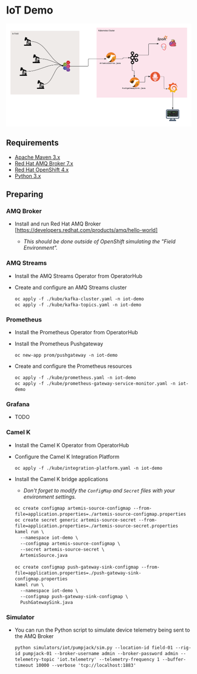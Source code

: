 # IoT Demo

![Demo Architecture](./images/demo_architecture.png)

## Requirements

- [Apache Maven 3.x](http://maven.apache.org)
- [Red Hat AMQ Broker 7.x](https://developers.redhat.com/products/amq/overview)
- [Red Hat OpenShift 4.x](https://developers.redhat.com/products/openshift/getting-started)
- [Python 3.x](https://www.python.org/downloads/)

## Preparing

### AMQ Broker

- Install and run Red Hat AMQ Broker [https://developers.redhat.com/products/amq/hello-world]

  - _This should be done outside of OpenShift simulating the "Field Environment"._

### AMQ Streams

- Install the AMQ Streams Operator from OperatorHub

- Create and configure an AMQ Streams cluster

  ```
  oc apply -f ./kube/kafka-cluster.yaml -n iot-demo
  oc apply -f ./kube/kafka-topics.yaml -n iot-demo
  ```

### Prometheus

- Install the Prometheus Operator from OperatorHub

- Install the Prometheus Pushgateway

  ```
  oc new-app prom/pushgateway -n iot-demo
  ```

- Create and configure the Prometheus resources

  ```
  oc apply -f ./kube/prometheus.yaml -n iot-demo
  oc apply -f ./kube/prometheus-gateway-service-monitor.yaml -n iot-demo
  ```

### Grafana

- TODO

### Camel K

- Install the Camel K Operator from OperatorHub

- Configure the Camel K Integration Platform

  ```
  oc apply -f ./kube/integration-platform.yaml -n iot-demo
  ```

- Install the Camel K bridge applications

  - _Don't forget to modify the `ConfigMap` and `Secret` files with your environment settings._

  ```
  oc create configmap artemis-source-configmap --from-file=application.properties=./artemis-source-configmap.properties
  oc create secret generic artemis-source-secret --from-file=application.properties=./artemis-source-secret.properties
  kamel run \
    --namespace iot-demo \
    --configmap artemis-source-configmap \
    --secret artemis-source-secret \
    ArtemisSource.java

  oc create configmap push-gateway-sink-configmap --from-file=application.properties=./push-gateway-sink-configmap.properties
  kamel run \
    --namespace iot-demo \
    --configmap push-gateway-sink-configmap \
    PushGatewaySink.java
  ```

### Simulator

- You can run the Python script to simulate device telemetry being sent to the AMQ Broker

  ```
  python simulators/iot/pumpjack/sim.py --location-id field-01 --rig-id pumpjack-01 --broker-username admin --broker-password admin --telemetry-topic 'iot.telemetry' --telemetry-frequency 1 --buffer-timeout 10000 --verbose 'tcp://localhost:1883'
  ```